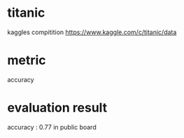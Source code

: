 # titanic
kaggles compitition https://www.kaggle.com/c/titanic/data

# metric 
accuracy

# evaluation result 
accuracy : 0.77 in public board
